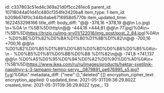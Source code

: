id: c337803c51ed4c369a21d0f5cc281ec6
parent_id: 10718044a01d41c480cf354fe2420ba8
item_type: 1
item_id: b209b674f0c344b4abe6716958d5770b
item_updated_time: 1622453298166
title_diff: 
body_diff: "@@ -378,16 +378,19 @@\\n Lo.jpg) \\n+%0A  \\n !%5B%5D(http\\n@@ -444,16 +444,81 @@\\n 77.jpg)%0A\\n+  !%5B%5D(https://trizio.ru/img-srv01/122016/img_post/post_2_84.jpg)%0A\\n - %D0%BE%D1%82%D0%BA%D1%80%D1%8B%D1%82\\n@@ -700,16 +700,16 @@\\n %D0%B2%D0%B5%D1%89%D0%B5%D0%BD%D0%B8%D0%B5%0A\\n-\\n - %D0%B5%D1%81%D0%BB%D0%B8 %D1%82\\n@@ -741,8 +741,137 @@\\n  %D0%A5%D0%95%D0%9A%D0%A2%D0%90%D0%A0%0A\\n+  !%5B%5D(https://www.ikea.com/ru/ru/images/products/hektar-svetilnik-napolnyy-s-3-lampami-temno-seryy__0879891_pe676995_s5.jpg?f=g)%0A\\n"
metadata_diff: {"new":{},"deleted":[]}
encryption_cipher_text: 
encryption_applied: 0
updated_time: 2021-05-31T09:36:29.802Z
created_time: 2021-05-31T09:36:29.802Z
type_: 13